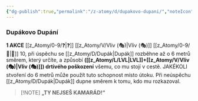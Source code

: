 ```yaml
---
{"dg-publish":true,"permalink":"/z-atomy/d/dupakovo-dupani/","noteIcon":""}
---
```


### Dupákovo Dupání
**1 AKCE**
[[z_Atomy/0-9/❓\|❓]] [[z_Atomy/V/Vliv (🎭)\|Vliv (🎭)]] [[z_Atomy/0-9/📶\|📶]] 10, při úspěchu se [[z_Atomy/D/Dupák\|Dupák]] rozběhne až o 6 metrů směrem, který určíte, a způsobí **([[z_Atomy/L/LVL\|LVL]]+[[z_Atomy/V/Vliv (🎭)\|Vliv (🎭)]]) drtivého poškození** všemu, co mu stojí v cestě. JAKÉKOLI stvoření do 6 metrů může použít tuto schopnost místo útoku. Při neúspěchu [[z_Atomy/D/Dupák\|Dupák]] dupne směrem k tomu, kdo mu rozkazoval. 

> [!NOTE] **„TY NEJSEŠ KAMARÁD!“**